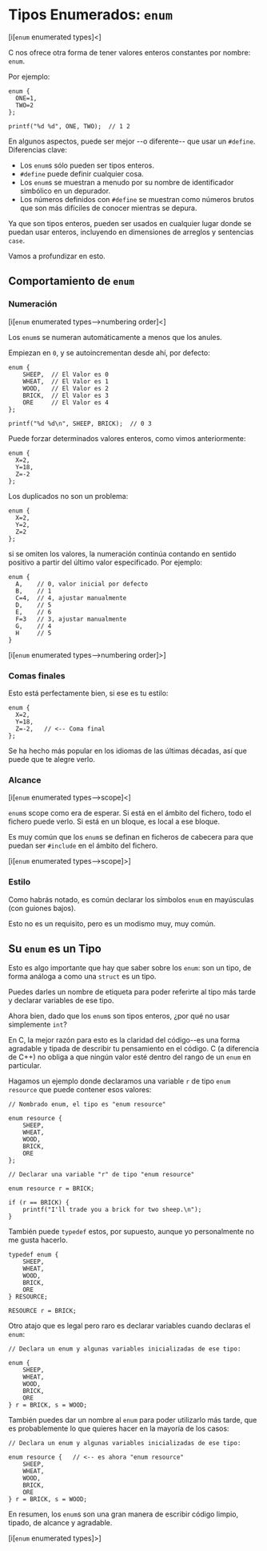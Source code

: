 <!-- Beej's guide to C

# vim: ts=4:sw=4:nosi:et:tw=72
-->

# Tipos Enumerados: `enum`

[i[`enum` enumerated types]<]

C nos ofrece otra forma de tener valores enteros constantes por nombre: `enum`.

Por ejemplo:

``` {.c}
enum {
  ONE=1,
  TWO=2
};

printf("%d %d", ONE, TWO);  // 1 2
```

En algunos aspectos, puede ser mejor --o diferente-- que usar un `#define`. Diferencias clave:

* Los `enum`s sólo pueden ser tipos enteros.
* `#define` puede definir cualquier cosa.
* Los `enum`s se muestran a menudo por su nombre de identificador simbólico en un depurador.
* Los números definidos con `#define` se muestran como números brutos que son más difíciles de conocer mientras se depura.

Ya que son tipos enteros, pueden ser usados en cualquier lugar donde se puedan usar enteros,
incluyendo en dimensiones de arreglos y sentencias `case`.

Vamos a profundizar en esto.

## Comportamiento de `enum`

### Numeración

[i[`enum` enumerated types-->numbering order]<]

Los `enum`s se numeran automáticamente a menos que los anules.

Empiezan en `0`, y se autoincrementan desde ahí, por defecto:

``` {.c}
enum {
    SHEEP,  // El Valor es 0
    WHEAT,  // El Valor es 1
    WOOD,   // El Valor es 2
    BRICK,  // El Valor es 3
    ORE     // El Valor es 4
};

printf("%d %d\n", SHEEP, BRICK);  // 0 3
```

Puede forzar determinados valores enteros, como vimos anteriormente:

``` {.c}
enum {
  X=2,
  Y=18,
  Z=-2
};
```

Los duplicados no son un problema:

``` {.c}
enum {
  X=2,
  Y=2,
  Z=2
};
```

si se omiten los valores, la numeración continúa contando en sentido positivo a partir del
último valor especificado. Por ejemplo:

``` {.c}
enum {
  A,    // 0, valor inicial por defecto
  B,    // 1
  C=4,  // 4, ajustar manualmente
  D,    // 5
  E,    // 6
  F=3   // 3, ajustar manualmente
  G,    // 4
  H     // 5
}
```

[i[`enum` enumerated types-->numbering order]>]

### Comas finales

Esto está perfectamente bien, si ese es tu estilo:

``` {.c}
enum {
  X=2,
  Y=18,
  Z=-2,   // <-- Coma final
};
```

Se ha hecho más popular en los idiomas de las últimas décadas, así que puede que te alegre verlo.

### Alcance

[i[`enum` enumerated types-->scope]<]

`enum`s scope como era de esperar. Si está en el ámbito del fichero, todo el fichero puede verlo.
Si está en un bloque, es local a ese bloque.

Es muy común que los `enum`s se definan en ficheros de cabecera para que puedan ser `#include`
en el ámbito del fichero.

[i[`enum` enumerated types-->scope]>]

### Estilo

Como habrás notado, es común declarar los símbolos `enum` en mayúsculas (con guiones bajos).

Esto no es un requisito, pero es un modismo muy, muy común.

## Su `enum` es un Tipo

Esto es algo importante que hay que saber sobre los `enum`: son un tipo, de forma análoga
a como una `struct` es un tipo.

Puedes darles un nombre de etiqueta para poder referirte al tipo más tarde y declarar
variables de ese tipo.

Ahora bien, dado que los `enum`s son tipos enteros, ¿por qué no usar simplemente `int`?

En C, la mejor razón para esto es la claridad del código--es una forma agradable y tipada
de describir tu pensamiento en el código. C (a diferencia de C++) no obliga a que ningún valor
esté dentro del rango de un `enum` en particular.

Hagamos un ejemplo donde declaramos una variable `r` de tipo `enum resource` que puede
contener esos valores:

``` {.c}
// Nombrado enum, el tipo es "enum resource"

enum resource {
    SHEEP,
    WHEAT,
    WOOD,
    BRICK,
    ORE
};

// Declarar una variable "r" de tipo "enum resource"

enum resource r = BRICK;

if (r == BRICK) {
    printf("I'll trade you a brick for two sheep.\n");
}
```

También puede `typedef` estos, por supuesto, aunque yo personalmente no me gusta hacerlo.


``` {.c}
typedef enum {
    SHEEP,
    WHEAT,
    WOOD,
    BRICK,
    ORE
} RESOURCE;

RESOURCE r = BRICK;
```

Otro atajo que es legal pero raro es declarar variables cuando declaras el `enum`:

``` {.c}
// Declara un enum y algunas variables inicializadas de ese tipo:

enum {
    SHEEP,
    WHEAT,
    WOOD,
    BRICK,
    ORE
} r = BRICK, s = WOOD;
```

También puedes dar un nombre al `enum` para poder utilizarlo más tarde, que es probablemente
lo que quieres hacer en la mayoría de los casos:


``` {.c}
// Declara un enum y algunas variables inicializadas de ese tipo:

enum resource {   // <-- es ahora "enum resource"
    SHEEP,
    WHEAT,
    WOOD,
    BRICK,
    ORE
} r = BRICK, s = WOOD;
```

En resumen, los `enum`s son una gran manera de escribir código limpio, tipado, de alcance y
agradable.

[i[`enum` enumerated types]>]
